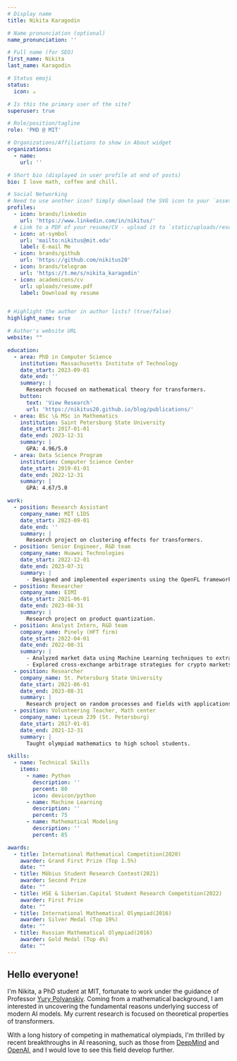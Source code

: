 ```yaml
---
# Display name
title: Nikita Karagodin

# Name pronunciation (optional)
name_pronunciation: ''

# Full name (for SEO)
first_name: Nikita
last_name: Karagodin

# Status emoji
status:
  icon: ☕️

# Is this the primary user of the site?
superuser: true

# Role/position/tagline
role: 'PHD @ MIT'

# Organizations/Affiliations to show in About widget
organizations:
  - name: 
    url: ''

# Short bio (displayed in user profile at end of posts)
bio: I love math, coffee and chill.

# Social Networking
# Need to use another icon? Simply download the SVG icon to your `assets/media/icons/` folder.
profiles:
  - icon: brands/linkedin
    url: 'https://www.linkedin.com/in/nikitus/'
  # Link to a PDF of your resume/CV - upload it to `static/uploads/resume.pdf`
  - icon: at-symbol
    url: 'mailto:nikitus@mit.edu'
    label: E-mail Me
  - icon: brands/github
    url: 'https://github.com/nikitus20'
  - icon: brands/telegram
    url: 'https://t.me/s/nikita_karagodin'
  - icon: academicons/cv
    url: uploads/resume.pdf
    label: Download my resume


# Highlight the author in author lists? (true/false)
highlight_name: true

# Author's website URL
website: ""

education:
  - area: PhD in Computer Science
    institution: Massachusetts Institute of Technology
    date_start: 2023-09-01
    date_end: ''
    summary: |
      Research focused on mathematical theory for transformers.
    button:
      text: 'View Research'
      url: 'https://nikitus20.github.io/blog/publications/'
  - area: BSc \& MSc in Mathematics
    institution: Saint Petersburg State University
    date_start: 2017-01-01
    date_end: 2023-12-31
    summary: |
      GPA: 4.96/5.0
  - area: Data Science Program
    institution: Computer Science Center
    date_start: 2019-01-01
    date_end: 2022-12-31
    summary: |
      GPA: 4.67/5.0

work:
  - position: Research Assistant
    company_name: MIT LIDS
    date_start: 2023-09-01
    date_end: ''
    summary: |
      Research project on clustering effects for transformers.
  - position: Senior Engineer, R&D team
    company_name: Huawei Technologies
    date_start: 2022-12-01
    date_end: 2023-07-31
    summary: |
      - Designed and implemented experiments using the OpenFL framework to validate research findings and explore new avenues of Federated Learning.
  - position: Researcher
    company_name: EIMI
    date_start: 2021-06-01
    date_end: 2023-08-31
    summary: |
      Research project on product quantization.
  - position: Analyst Intern, R&D team
    company_name: Pinely (HFT firm)
    date_start: 2022-04-01
    date_end: 2022-08-31
    summary: |
      - Analyzed market data using Machine Learning techniques to extract meaningful insights.
      - Explored cross-exchange arbitrage strategies for crypto markets.
  - position: Researcher
    company_name: St. Petersburg State University
    date_start: 2021-06-01
    date_end: 2023-08-31
    summary: |
      Research project on random processes and fields with applications to data analysis.
  - position: Volunteering Teacher, Math center
    company_name: Lyceum 239 (St. Petersburg)
    date_start: 2017-01-01
    date_end: 2021-12-31
    summary: |
      Taught olympiad mathematics to high school students.

skills:
  - name: Technical Skills
    items:
      - name: Python
        description: ''
        percent: 80
        icon: devicon/python
      - name: Machine Learning
        description: ''
        percent: 75
      - name: Mathematical Modeling
        description: ''
        percent: 85

awards:
  - title: International Mathematical Competition(2020)
    awarder: Grand First Prize (Top 1.5%)
    date: ""
  - title: Möbius Student Research Contest(2021)
    awarder: Second Prize
    date: ""
  - title: HSE & Siberian.Capital Student Research Competition(2022)
    awarder: First Prize
    date: ""
  - title: International Mathematical Olympiad(2016)
    awarder: Silver Medal (Top 19%)
    date: ""
  - title: Russian Mathematical Olympiad(2016)
    awarder: Gold Medal (Top 4%)
    date: ""
---
```


## Hello everyone!

I'm Nikita, a PhD student at MIT, fortunate to work under the guidance of Professor [Yury Polyanskiy](https://people.lids.mit.edu/yp/homepage/). 
Coming from a mathematical background, I am interested in uncovering the fundamental reasons underlying success of modern AI models. My current research is focused on theoretical properties of transformers.

With a long history of competing in mathematical olympiads, I'm thrilled by recent breakthroughs in AI reasoning, such as those from [DeepMind](https://deepmind.google/discover/blog/ai-solves-imo-problems-at-silver-medal-level/) and [OpenAI](https://openai.com/index/introducing-openai-o1-preview/), and I would love to see this field develop further.



